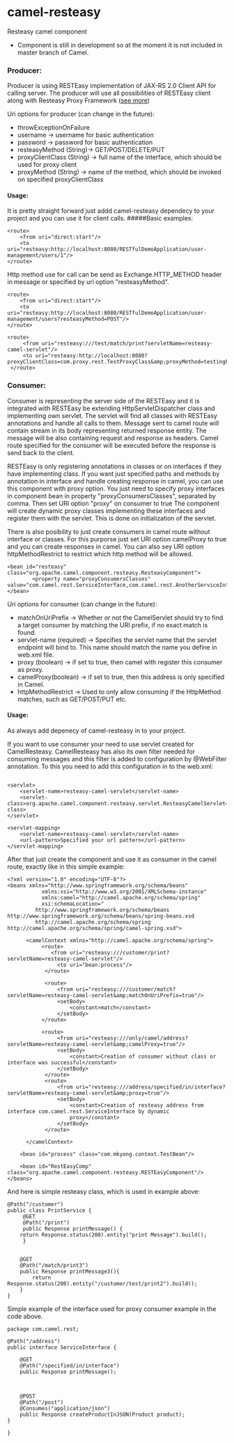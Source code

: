 camel-resteasy
==============
Resteasy camel component
* Component is still in development so at the moment it is not included in master branch of Camel. 

### Producer:
Producer is using RESTEasy implementation of JAX-RS 2.0 Client API for calling server. The producer will use all possibilities of RESTEasy client along with Resteasy Proxy Framework ([see more](http://docs.jboss.org/resteasy/docs/3.0-beta-3/userguide/html/RESTEasy_Client_Framework.html))

Uri options for producer (can change in the future):
* throwExceptionOnFailure
* username -> username for basic authentication
* password -> password for basic authentication
* resteasyMethod (String)-> GET/POST/DELETE/PUT 
* proxyClientClass (String) -> full name of the interface, which should be used for proxy client
* proxyMethod (String) -> name of the method, which should be invoked on specified proxyClientClass


#### Usage:
It is pretty straight forward just addd camel-resteasy dependecy to your project and you can use it for client calls.
#####Basic examples:
``` 
<route>
    <from uri="direct:start"/>
    <to uri="resteasy:http://localhost:8080/RESTfulDemoApplication/user-management/users/1"/>
</route>
``` 
Http method use for call can be send as Exchange.HTTP_METHOD header in message or specified by uri option "resteasyMethod".
```
<route>
    <from uri="direct:start"/>
    <to uri="resteasy:http://localhost:8080/RESTfulDemoApplication/user-management/users?resteasyMethod=POST"/>
</route>

<route>
     <from uri="resteasy:///test/match/print?servletName=resteasy-camel-servlet"/>
     <to uri="resteasy:http://localhost:8080?proxyClientClass=com.proxy.rest.TestProxyClass&amp;proxyMethod=testingProxyMethod"/>
 </route>
``` 
### Consumer:
Consumer is representing the server side of the RESTEasy and it is integrated with RESTEasy be extending HttpServletDispatcher class and implementing own servlet. The servlet will find all classes with RESTEasy annotations and handle all calls to them. Message sent to camel route will contain stream in its body representing returned response entity. The message will be also containing request and response as headers. Camel route specified for the consumer will be executed before the response is send back to the client.

RESTEasy is only registering annotations in classes or on interfaces if they have implementing class. If you want just specified paths and methods by annotation in interface and handle creating response in camel, you can use this component with proxy option. You just need to specify proxy interfaces in component bean in property "proxyConsumersClasses", separated by comma.
Then set URI option "proxy" on consumer to true The component will create dynamic proxy classes implementing these interfaces and register them with the servlet. This is done on initialization of the servlet.

There is also posibility to just create consumers in camel route without interface or classes. For this purporse just set URI option camelProxy to true and you can create responses in camel. You can also sey URI option httpMethodRestrict to restrict which http method will be allowed.
``` 
<bean id="resteasy" class="org.apache.camel.component.resteasy.ResteasyComponent">
        <property name="proxyConsumersClasses" value="com.camel.rest.ServiceInterface,com.camel.rest.AnotherServiceInterface"/>
</bean>
``` 

Uri options for consumer (can change in the future):
* matchOnUriPrefix        -> Whether or not the CamelServlet should try to find a target consumer by matching the URI prefix, if no exact match is found. 
* servlet-name (required) -> Specifies the servlet name that the servlet endpoint will bind to. This name should match the name you define in web.xml file. 
* proxy (boolean) -> if set to true, then camel with register this consumer as proxy.
* camelProxy(boolean) -> if set to true, then this address is only specified in Camel.
* httpMethodRestrict ->  Used to only allow consuming if the HttpMethod matches, such as GET/POST/PUT etc.


#### Usage:
As always add depenecy of camel-resteasy in to your project.

If you want to use consumer your need to use servlet created for CamelResteasy. CamelResteasy has also its own filter
needed for consuming messages and this filter is added to configuration by @WebFilter annotation. To this you need to
add this configuration in to the web.xml:
``` 

<servlet>
	<servlet-name>resteasy-camel-servlet</servlet-name>
	<servlet-class>org.apache.camel.component.resteasy.servlet.ResteasyCamelServlet</servlet-class>
</servlet>

<servlet-mapping>
	<servlet-name>resteasy-camel-servlet</servlet-name>
	<url-pattern>Specified your url pattern</url-pattern>
</servlet-mapping>
``` 


After that just create the component and use it as consumer in the camel route, exactly like in this simple example:
``` 
<?xml version="1.0" encoding="UTF-8"?>
<beans xmlns="http://www.springframework.org/schema/beans"
           xmlns:xsi="http://www.w3.org/2001/XMLSchema-instance"
           xmlns:camel="http://camel.apache.org/schema/spring"
           xsi:schemaLocation="
         http://www.springframework.org/schema/beans http://www.springframework.org/schema/beans/spring-beans.xsd
         http://camel.apache.org/schema/spring http://camel.apache.org/schema/spring/camel-spring.xsd">

      <camelContext xmlns="http://camel.apache.org/schema/spring">
           <route>
              <from uri="resteasy:///customer/print?servletName=resteasy-camel-servlet"/>
                <to uri="bean:process"/>
            </route>           

            <route>
                <from uri="resteasy:///customer/match?servletName=resteasy-camel-servlet&amp;matchOnUriPrefix=true"/>
                <setBody>
                    <constant>match</constant>
                </setBody>
           </route>   
           
           <route>
                <from uri="resteasy:///only/camel/address?servletName=resteasy-camel-servlet&amp;camelProxy=true"/>
                <setBody>
                    <constant>Creation of consumer without class or interface was successful</constant>
                </setBody>
            </route>
            <route>
                <from uri="resteasy:///address/specified/in/interface?servletName=resteasy-camel-servlet&amp;proxy=true"/>
                <setBody>
                    <constant>Creation of resteasy address from interface com.camel.rest.ServiceInterface by dynamic
                    proxy</constant>
                </setBody>
            </route>

      </camelContext>

    <bean id="process" class="com.mkyong.context.TestBean"/>

    <bean id="RestEasyComp" class="org.apache.camel.component.resteasy.RESTEasyComponent"/>
</beans>
``` 
And here is simple resteasy class, which is used in example above:
``` 
@Path("/customer")
public class PrintService {
     @GET
     @Path("/print")
     public Response printMessage() {
	return Response.status(200).entity("print Message").build();
     }


    @GET
    @Path("/match/print3")
    public Response printMessage3(){
        return Response.status(200).entity("/customer/test/print2").build();
    }
}
``` 
Simple example of the interface used for proxy consumer example in the code above.
``` 
package com.camel.rest;

@Path("/address")
public interface ServiceInterface {

    @GET
    @Path("/specified/in/interface")
    public Response printMessage();



    @POST
    @Path("/post")
    @Consumes("application/json")
    public Response createProductInJSON(Product product);
}

}
``` 

